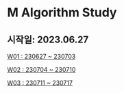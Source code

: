 # M Algorithm Study

## 시작일: 2023.06.27

[W01 : 230627 ~ 230703](https://github.com/M-Algorithm-Study/MunJiSu/tree/main/W01)

[W02 : 230704 ~ 230710](https://github.com/M-Algorithm-Study/MunJiSu/tree/main/W02)

[W03 : 230711 ~ 230717](https://github.com/M-Algorithm-Study/MunJiSu/tree/main/W03)